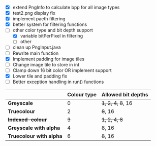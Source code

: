 - [x] extend PngInfo to calculate bpp for all image types
- [x] test2.png display fix
- [x] implement paeth filtering
- [x] better system for filtering functions
- [ ] other color type and bit depth support
    - [x] variable bitPerPixel in filtering
    - [ ] other
- [ ] clean up PngInput.java
- [ ] Rewrite main function
- [x] Implement padding for image tiles
- [ ] Change image tile to store in int
- [ ] Clamp down 16 bit color OR implement support
- [x] Lower tile and padding fix
- [ ] Better exception handling in run() functions

|                           | Colour type | Allowed bit depths     |
|---------------------------|-------------|------------------------|
| **Greyscale**             | 0           | ~~1, 2, 4,~~ ~~8~~, 16 |
| **Truecolour**            | 2           | ~~8~~, 16              |
| ~~**Indexed-colour**~~    | ~~3~~       | ~~1, 2, 4, 8~~         |
| **Greyscale with alpha**  | 4           | ~~8~~, 16              |
| **Truecolour with alpha** | 6           | ~~8~~, 16              |
